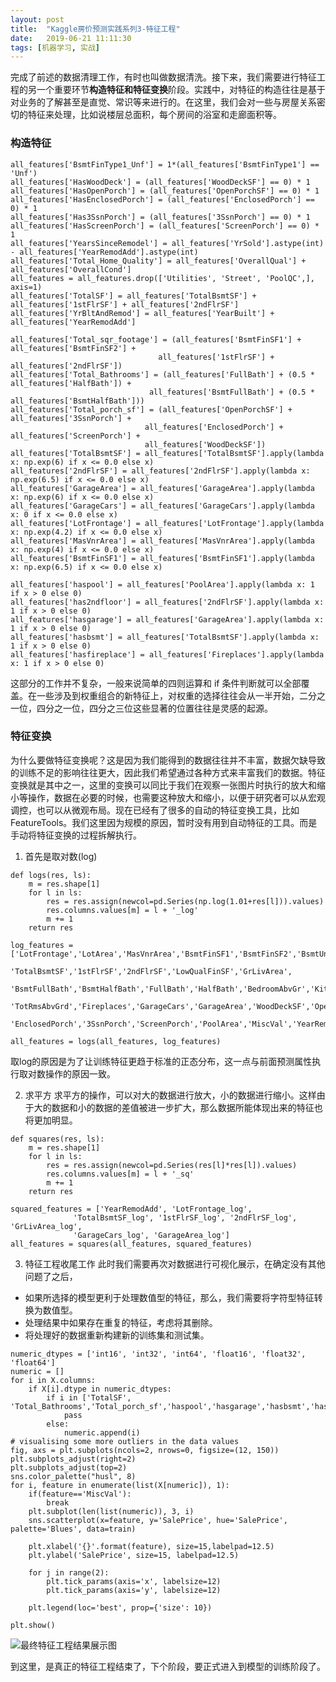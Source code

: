 ```yaml
---
layout: post
title:  "Kaggle房价预测实践系列3-特征工程"
date:   2019-06-21 11:11:30
tags: [机器学习, 实战]
---
```


完成了前述的数据清理工作，有时也叫做数据清洗。接下来，我们需要进行特征工程的另一个重要环节**构造特征和特征变换**阶段。实践中，对特征的构造往往是基于对业务的了解甚至是直觉、常识等来进行的。在这里，我们会对一些与房屋关系密切的特征来处理，比如说楼层总面积，每个房间的浴室和走廊面积等。

### 构造特征

```
all_features['BsmtFinType1_Unf'] = 1*(all_features['BsmtFinType1'] == 'Unf')
all_features['HasWoodDeck'] = (all_features['WoodDeckSF'] == 0) * 1
all_features['HasOpenPorch'] = (all_features['OpenPorchSF'] == 0) * 1
all_features['HasEnclosedPorch'] = (all_features['EnclosedPorch'] == 0) * 1
all_features['Has3SsnPorch'] = (all_features['3SsnPorch'] == 0) * 1
all_features['HasScreenPorch'] = (all_features['ScreenPorch'] == 0) * 1
all_features['YearsSinceRemodel'] = all_features['YrSold'].astype(int) - all_features['YearRemodAdd'].astype(int)
all_features['Total_Home_Quality'] = all_features['OverallQual'] + all_features['OverallCond']
all_features = all_features.drop(['Utilities', 'Street', 'PoolQC',], axis=1)
all_features['TotalSF'] = all_features['TotalBsmtSF'] + all_features['1stFlrSF'] + all_features['2ndFlrSF']
all_features['YrBltAndRemod'] = all_features['YearBuilt'] + all_features['YearRemodAdd']

all_features['Total_sqr_footage'] = (all_features['BsmtFinSF1'] + all_features['BsmtFinSF2'] +
                                 all_features['1stFlrSF'] + all_features['2ndFlrSF'])
all_features['Total_Bathrooms'] = (all_features['FullBath'] + (0.5 * all_features['HalfBath']) +
                               all_features['BsmtFullBath'] + (0.5 * all_features['BsmtHalfBath']))
all_features['Total_porch_sf'] = (all_features['OpenPorchSF'] + all_features['3SsnPorch'] +
                              all_features['EnclosedPorch'] + all_features['ScreenPorch'] +
                              all_features['WoodDeckSF'])
all_features['TotalBsmtSF'] = all_features['TotalBsmtSF'].apply(lambda x: np.exp(6) if x <= 0.0 else x)
all_features['2ndFlrSF'] = all_features['2ndFlrSF'].apply(lambda x: np.exp(6.5) if x <= 0.0 else x)
all_features['GarageArea'] = all_features['GarageArea'].apply(lambda x: np.exp(6) if x <= 0.0 else x)
all_features['GarageCars'] = all_features['GarageCars'].apply(lambda x: 0 if x <= 0.0 else x)
all_features['LotFrontage'] = all_features['LotFrontage'].apply(lambda x: np.exp(4.2) if x <= 0.0 else x)
all_features['MasVnrArea'] = all_features['MasVnrArea'].apply(lambda x: np.exp(4) if x <= 0.0 else x)
all_features['BsmtFinSF1'] = all_features['BsmtFinSF1'].apply(lambda x: np.exp(6.5) if x <= 0.0 else x)

all_features['haspool'] = all_features['PoolArea'].apply(lambda x: 1 if x > 0 else 0)
all_features['has2ndfloor'] = all_features['2ndFlrSF'].apply(lambda x: 1 if x > 0 else 0)
all_features['hasgarage'] = all_features['GarageArea'].apply(lambda x: 1 if x > 0 else 0)
all_features['hasbsmt'] = all_features['TotalBsmtSF'].apply(lambda x: 1 if x > 0 else 0)
all_features['hasfireplace'] = all_features['Fireplaces'].apply(lambda x: 1 if x > 0 else 0)
```

这部分的工作并不复杂，一般来说简单的四则运算和 if 条件判断就可以全部覆盖。在一些涉及到权重组合的新特征上，对权重的选择往往会从一半开始，二分之一位，四分之一位，四分之三位这些显著的位置往往是灵感的起源。

### 特征变换
为什么要做特征变换呢？这是因为我们能得到的数据往往并不丰富，数据欠缺导致的训练不足的影响往往更大，因此我们希望通过各种方式来丰富我们的数据。特征变换就是其中之一，这里的变换可以同比于我们在观察一张图片时执行的放大和缩小等操作，数据在必要的时候，也需要这种放大和缩小，以便于研究者可以从宏观调控，也可以从微观布局。现在已经有了很多的自动的特征变换工具，比如FeatureTools。我们这里因为规模的原因，暂时没有用到自动特征的工具。而是手动将特征变换的过程拆解执行。

1. 首先是取对数(log)

```
def logs(res, ls):
    m = res.shape[1]
    for l in ls:
        res = res.assign(newcol=pd.Series(np.log(1.01+res[l])).values)   
        res.columns.values[m] = l + '_log'
        m += 1
    return res

log_features = ['LotFrontage','LotArea','MasVnrArea','BsmtFinSF1','BsmtFinSF2','BsmtUnfSF',
                 'TotalBsmtSF','1stFlrSF','2ndFlrSF','LowQualFinSF','GrLivArea',
                 'BsmtFullBath','BsmtHalfBath','FullBath','HalfBath','BedroomAbvGr','KitchenAbvGr',
                 'TotRmsAbvGrd','Fireplaces','GarageCars','GarageArea','WoodDeckSF','OpenPorchSF',
                 'EnclosedPorch','3SsnPorch','ScreenPorch','PoolArea','MiscVal','YearRemodAdd','TotalSF']

all_features = logs(all_features, log_features)
```

取log的原因是为了让训练特征更趋于标准的正态分布，这一点与前面预测属性执行取对数操作的原因一致。

2. 求平方
求平方的操作，可以对大的数据进行放大，小的数据进行缩小。这样由于大的数据和小的数据的差值被进一步扩大，那么数据所能体现出来的特征也将更加明显。

```
def squares(res, ls):
    m = res.shape[1]
    for l in ls:
        res = res.assign(newcol=pd.Series(res[l]*res[l]).values)   
        res.columns.values[m] = l + '_sq'
        m += 1
    return res 

squared_features = ['YearRemodAdd', 'LotFrontage_log', 
              'TotalBsmtSF_log', '1stFlrSF_log', '2ndFlrSF_log', 'GrLivArea_log',
              'GarageCars_log', 'GarageArea_log']
all_features = squares(all_features, squared_features)
```

3. 特征工程收尾工作
此时我们需要再次对数据进行可视化展示，在确定没有其他问题了之后，
+ 如果所选择的模型更利于处理数值型的特征，那么，我们需要将字符型特征转换为数值型。
+ 处理结果中如果存在重复的特征，考虑将其删除。
+ 将处理好的数据重新构建新的训练集和测试集。

```
numeric_dtypes = ['int16', 'int32', 'int64', 'float16', 'float32', 'float64']
numeric = []
for i in X.columns:
    if X[i].dtype in numeric_dtypes:
        if i in ['TotalSF', 'Total_Bathrooms','Total_porch_sf','haspool','hasgarage','hasbsmt','hasfireplace']:
            pass
        else:
            numeric.append(i)     
# visualising some more outliers in the data values
fig, axs = plt.subplots(ncols=2, nrows=0, figsize=(12, 150))
plt.subplots_adjust(right=2)
plt.subplots_adjust(top=2)
sns.color_palette("husl", 8)
for i, feature in enumerate(list(X[numeric]), 1):
    if(feature=='MiscVal'):
        break
    plt.subplot(len(list(numeric)), 3, i)
    sns.scatterplot(x=feature, y='SalePrice', hue='SalePrice', palette='Blues', data=train)
        
    plt.xlabel('{}'.format(feature), size=15,labelpad=12.5)
    plt.ylabel('SalePrice', size=15, labelpad=12.5)
    
    for j in range(2):
        plt.tick_params(axis='x', labelsize=12)
        plt.tick_params(axis='y', labelsize=12)
    
    plt.legend(loc='best', prop={'size': 10})
        
plt.show()
```


![最终特征工程结果展示图](../../../assets/images/recreate_features_visualize.jpg)

到这里，是真正的特征工程结束了，下个阶段，要正式进入到模型的训练阶段了。